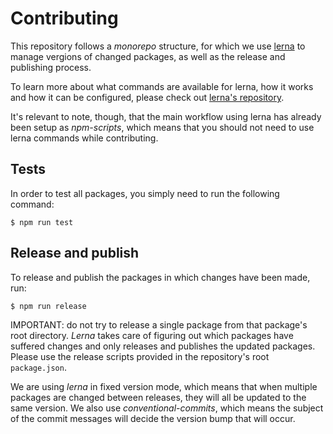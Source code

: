 # Contributing

This repository follows a _monorepo_ structure, for which we use [lerna](https://lerna.js.org) to manage vergions of changed packages, as well as the release and publishing process.

To learn more about what commands are available for lerna, how it works and how it can be configured, please check out [lerna's repository](https://github.com/lerna/lerna/).

It's relevant to note, though, that the main workflow using lerna has already been setup as _npm-scripts_, which means that you should not need to use lerna commands while contributing.

## Tests

In order to test all packages, you simply need to run the following command:

`$ npm run test`

## Release and publish

To release and publish the packages in which changes have been made, run:

`$ npm run release`

IMPORTANT: do not try to release a single package from that package's root directory. _Lerna_ takes care of figuring out which packages have suffered changes and only releases and publishes the updated packages. Please use the release scripts provided in the repository's root `package.json`.

We are using _lerna_ in fixed version mode, which means that when multiple packages are changed between releases, they will all be updated to the same version. We also use _conventional-commits_, which means the subject of the commit messages will decide the version bump that will occur.
